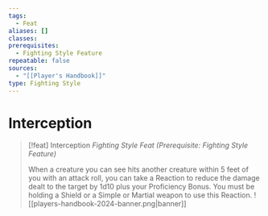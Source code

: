 ```yaml
---
tags:
  - Feat
aliases: []
classes: 
prerequisites:
  - Fighting Style Feature
repeatable: false
sources:
  - "[[Player's Handbook]]"
type: Fighting Style
---
```


# Interception

>[!feat] Interception
>_Fighting Style Feat (Prerequisite: Fighting Style Feature)_
>
>When a creature you can see hits another creature within 5 feet of you with an attack roll, you can take a Reaction to reduce the damage dealt to the target by 1d10 plus your Proficiency Bonus. You must be holding a Shield or a Simple or Martial weapon to use this Reaction.
![[players-handbook-2024-banner.png|banner]]
